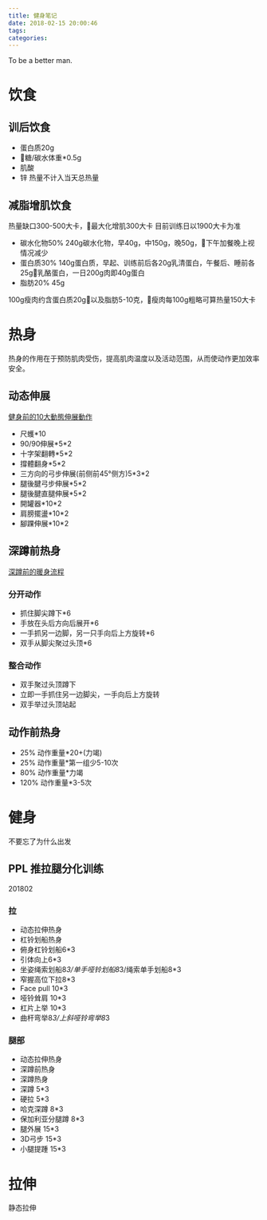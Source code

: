 ```yaml
---
title: 健身笔记
date: 2018-02-15 20:00:46
tags:
categories:
---
```


To be a better man.
<!-- more -->

# 饮食

## 训后饮食
- 蛋白质20g
- 糖/碳水体重*0.5g
- 肌酸
- 锌
热量不计入当天总热量

## 减脂增肌饮食
热量缺口300-500大卡，最大化增肌300大卡
目前训练日以1900大卡为准
- 碳水化物50% 240g碳水化物，早40g，中150g，晚50g，下午加餐晚上视情况减少
- 蛋白质30% 140g蛋白质，早起、训练前后各20g乳清蛋白，午餐后、睡前各25g乳酪蛋白，一日200g肉即40g蛋白
- 脂肪20% 45g  

100g瘦肉约含蛋白质20g以及脂肪5-10克，瘦肉每100g粗略可算热量150大卡

# 热身
热身的作用在于预防肌肉受伤，提高肌肉温度以及活动范围，从而使动作更加效率安全。

## 动态伸展
[健身前的10大動態伸展動作](https://www.youtube.com/watch?v=-r0TYqz7INw&t=2s)

- 尺蠖*10
- 90/90伸展*5\*2
- 十字架翻轉*5\*2
- 撐體翻身*5\*2
- 三方向的弓步伸展(前侧前45°侧方)5*3\*2
- 腿後腱弓步伸展*5\*2
- 腿後腱直腿伸展*5\*2
- 開罐器*10\*2
- 肩膀擺盪*10\*2
- 腳踝伸展*10\*2

## 深蹲前热身
[深蹲前的暖身流程](https://www.youtube.com/watch?v=pnKeG-RPpN0)

### 分开动作
- 抓住脚尖蹲下*6
- 手放在头后方向后展开*6
- 一手抓另一边脚，另一只手向后上方旋转*6
- 双手从脚尖聚过头顶*6

### 整合动作
- 双手聚过头顶蹲下
- 立即一手抓住另一边脚尖，一手向后上方旋转
- 双手举过头顶站起 

## 动作前热身
- 25% 动作重量*20+(力竭)
- 25% 动作重量*第一组少5-10次
- 80% 动作重量*力竭
- 120% 动作重量*3-5次

# 健身
不要忘了为什么出发

## PPL 推拉腿分化训练
201802

### 拉
- 动态拉伸热身
- 杠铃划船热身
- 俯身杠铃划船6*3
- 引体向上6*3
- 坐姿绳索划船8*3/单手哑铃划船8*3/绳索单手划船8*3
- 窄握高位下拉8*3
- Face pull 10*3
- 哑铃耸肩 10*3
- 杠片上举 10*3
- 曲杆弯举8*3/上斜哑铃弯举8*3

### 腿部
- 动态拉伸热身
- 深蹲前热身
- 深蹲热身
- 深蹲 5*3
- 硬拉 5*3
- 哈克深蹲 8*3
- 保加利亚分腿蹲 8*3
- 腿外展 15*3
- 3D弓步 15*3
- 小腿提踵 15*3

# 拉伸
静态拉伸